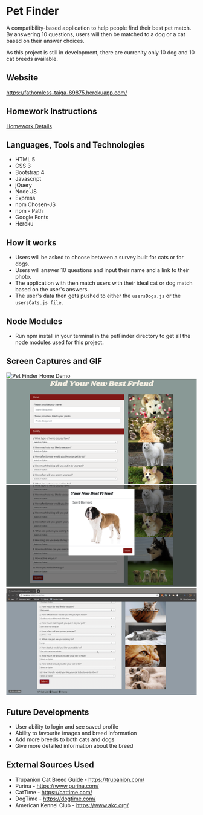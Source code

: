 # Pet Finder

A compatibility-based application to help people find their best pet match. By answering 10 questions, users will then be matched to a dog or a cat based on their answer choices.

As this project is still in development, there are currenlty only 10 dog and 10 cat breeds available.

## Website
https://fathomless-taiga-89875.herokuapp.com/

## Homework Instructions
[Homework Details](homework_instructions.md)

## Languages, Tools and Technologies

* HTML 5
* CSS 3
* Bootstrap 4
* Javascript
* jQuery
* Node JS
* Express
* npm Chosen-JS
* npm - Path
* Google Fonts
* Heroku

## How it works

* Users will be asked to choose between a survey built for cats or for dogs.
* Users will answer 10 questions and input their name and a link to their photo.
* The application with then match users with their ideal cat or dog match based on the user's answers.
* The user's data then gets pushed to either the `usersDogs.js` or the `usersCats.js file.`

## Node Modules

* Run npm install in your terminal in the petFinder directory to get all the node modules used for this project.

## Screen Captures and GIF

![Pet Finder Home Demo](staticHome.png)
![Pet Finder Survey Demo](staticSurvey.png)
![Pet Finder Results Demo](staticResults.png)
![Pet Finder Demo](petFinder.gif)

## Future Developments

* User ability to login and see saved profile
* Ability to favourite images and breed information
* Add more breeds to both cats and dogs
* Give more detailed information about the breed

## External Sources Used

* Trupanion Cat Breed Guide - https://trupanion.com/
* Purina - https://www.purina.com/
* CatTime - https://cattime.com/
* DogTime - https://dogtime.com/
* American Kennel Club - https://www.akc.org/
